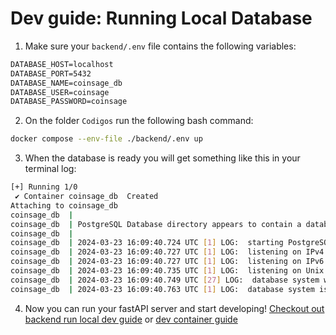 # Dev guide: Running Local Database

1. Make sure your `backend/.env` file contains the following variables:
```Dockerfile
DATABASE_HOST=localhost
DATABASE_PORT=5432
DATABASE_NAME=coinsage_db
DATABASE_USER=coinsage
DATABASE_PASSWORD=coinsage
```

2. On the folder `Codigos` run the following bash command:
```bash
docker compose --env-file ./backend/.env up
```

3. When the database is ready you will get something like this in your terminal log:
```bash
[+] Running 1/0
 ✔ Container coinsage_db  Created                                                                                                          0.0s
Attaching to coinsage_db
coinsage_db  |
coinsage_db  | PostgreSQL Database directory appears to contain a database; Skipping initialization
coinsage_db  |
coinsage_db  | 2024-03-23 16:09:40.724 UTC [1] LOG:  starting PostgreSQL 13.14 (Debian 13.14-1.pgdg120+2) on x86_64-pc-linux-gnu, compiled by gcc (Debian 12.2.0-14) 12.2.0, 64-bit
coinsage_db  | 2024-03-23 16:09:40.727 UTC [1] LOG:  listening on IPv4 address "0.0.0.0", port 5432
coinsage_db  | 2024-03-23 16:09:40.727 UTC [1] LOG:  listening on IPv6 address "::", port 5432
coinsage_db  | 2024-03-23 16:09:40.735 UTC [1] LOG:  listening on Unix socket "/var/run/postgresql/.s.PGSQL.5432"
coinsage_db  | 2024-03-23 16:09:40.749 UTC [27] LOG:  database system was shut down at 2024-03-23 16:09:26 UTC
coinsage_db  | 2024-03-23 16:09:40.763 UTC [1] LOG:  database system is ready to accept connections
```
4. Now you can run your fastAPI server and start developing! [Checkout out backend run local dev guide](./python_env.md) or [dev container guide](./dev_container.md)